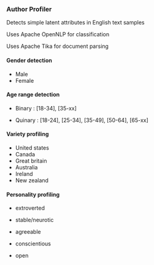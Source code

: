 ### Author Profiler

Detects simple latent attributes in English text samples

Uses Apache OpenNLP for classification

Uses Apache Tika for document parsing

#### Gender detection
- Male
- Female

#### Age range detection
- Binary : [18-34], [35-xx]

- Quinary :  [18-24],  [25-34], [35-49], [50-64], [65-xx]

#### Variety profiling

- United states
- Canada
- Great britain
- Australia
- Ireland
- New zealand

#### Personality profiling

- extroverted

- stable/neurotic

- agreeable

- conscientious

- open

